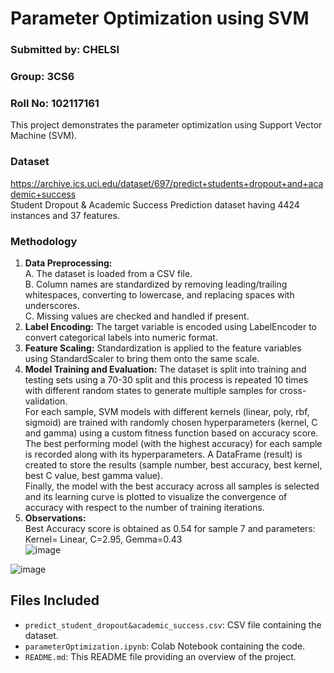 # Parameter Optimization using SVM
### Submitted by: CHELSI
### Group: 3CS6
### Roll No: 102117161

This project demonstrates the parameter optimization using Support Vector Machine (SVM).
### Dataset
https://archive.ics.uci.edu/dataset/697/predict+students+dropout+and+academic+success      
Student Dropout & Academic Success Prediction dataset having 4424 instances and 37 features.

### Methodology
1. **Data Preprocessing:**        
A. The dataset is loaded from a CSV file.      
B. Column names are standardized by removing leading/trailing whitespaces, converting to lowercase, and replacing spaces with underscores.      
C. Missing values are checked and handled if present.      
2. **Label Encoding:**  The target variable is encoded using LabelEncoder to convert categorical labels into numeric format.      
3. **Feature Scaling:** Standardization is applied to the feature variables using StandardScaler to bring them onto the same scale.      
4. **Model Training and Evaluation:** The dataset is split into training and testing sets using a 70-30 split and this process is repeated 10 times with different random states to generate multiple samples for cross-validation.    
For each sample, SVM models with different kernels (linear, poly, rbf, sigmoid) are trained with randomly chosen hyperparameters (kernel, C and gamma) using a custom fitness function based on accuracy score.  
The best performing model (with the highest accuracy) for each sample is recorded along with its hyperparameters.
A DataFrame (result) is created to store the results (sample number, best accuracy, best kernel, best C value, best gamma value).    
Finally, the model with the best accuracy across all samples is selected and its learning curve is plotted to visualize the convergence of accuracy with respect to the number of training iterations.      
5. **Observations:**      
Best Accuracy score is obtained as 0.54 for sample 7 and parameters: Kernel= Linear, C=2.95, Gemma=0.43      
![image](https://github.com/cdr0101/Parameter-Optimisation/assets/117757108/15ad55a9-3bf4-4449-8b93-b9f640357e31)

![image](https://github.com/cdr0101/Parameter-Optimisation/assets/117757108/0cecf887-0ecf-46d9-8d52-e76cf8f16bf1)


## Files Included

- `predict_student_dropout&academic_success.csv`: CSV file containing the dataset.
- `parameterOptimization.ipynb`: Colab Notebook containing the code.
- `README.md`: This README file providing an overview of the project.
